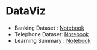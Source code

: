 # DataViz

* Banking Dataset : [Notebook](bank/21226-MDSC-106-Banking.ipynb)
* Telephone Dataset: [Notebook](telecom/21226-MDSC-106-Task1.ipynb)
* Learning Summary : [Notebook](diabetes/21226-MDSC-106-Summary.ipynb)